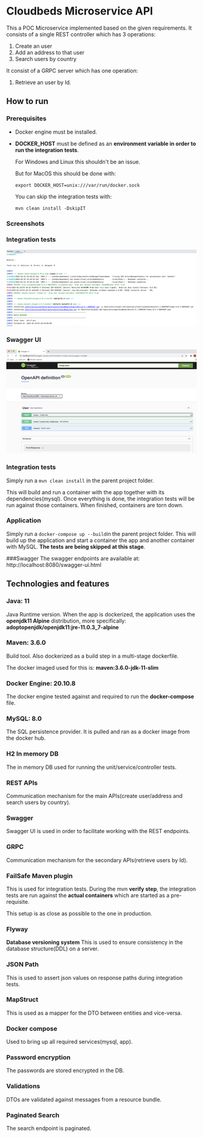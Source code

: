 # Cloudbeds Microservice API
This a POC Microservice implemented based on the given requirements.
It consists of a single REST controller which has 3 operations:
1) Create an user
2) Add an address to that user
3) Search users by country

It consist of a GRPC server which has one operation:
1) Retrieve an user by Id.

## How to run

### Prerequisites

- Docker engine must be installed.
  
- **DOCKER_HOST** must be defined as an **environment variable in order to run the integration tests**.
  
    For Windows and Linux this shouldn't be an issue.
  
    But for MacOS this should be done with: 
    ````
    export DOCKER_HOST=unix:///var/run/docker.sock
    ````
    You can skip the integration tests with:
    ```
    mvn clean install -DskipIT
    ```

### Screenshots

### Integration tests
![Integration_tests](https://github.com/sorinvisan89/cloudbeds/blob/main/images/integration-tests.png)

### Swagger UI
![Swagger_UI](https://github.com/sorinvisan89/cloudbeds/blob/main/images/swagger-ui.png)


### Integration tests
Simply run a ``mvn clean install`` in the parent project folder.

This will build and run a container with the app together with its dependencies(mysql).
Once everything is done, the integration tests will be run against those containers.
When finished, containers are torn down.

### Application
Simply run a ``docker-compose up --build``in the parent project folder.
This will build up the application and start a container the app and another container with MySQL.
**The tests are being skipped at this stage**.

###Swagger
The swagger endpoints are available at:
http://localhost:8080/swagger-ui.html

## Technologies and features

### Java:  11 
Java Runtime version.
When the app is dockerized, the application uses the **openjdk11 Alpine** distribution, more specifically:
**adoptopenjdk/openjdk11:jre-11.0.3_7-alpine**

### Maven: 3.6.0
Build tool.
Also dockerized as a build step in a multi-stage dockerfile.

The docker imaged used for this is: **maven:3.6.0-jdk-11-slim**

### Docker Engine: 20.10.8
The docker engine tested against and required to run the **docker-compose** file.

### MySQL: 8.0
The SQL persistence provider. It is pulled and ran as a docker image from the docker hub.

### H2 In memory DB
The in memory DB used for running the unit/service/controller tests.

### REST APIs
Communication mechanism for the main APIs(create user/address and search users by country).

### Swagger
Swagger UI is used in order to facilitate working with the REST endpoints.

### GRPC
Communication mechanism for the secondary APIs(retrieve users by Id).

### FailSafe Maven plugin
This is used for integration tests.
During the mvn **verify step**, the integration tests are run against the **actual containers** which are started as a pre-requisite.

This setup is as close as possible to the one in production.

### Flyway
**Database versioning system**
This is used to ensure consistency in the database structure(DDL) on a server.

### JSON Path
This is used to assert json values on response paths during integration tests.

### MapStruct
This is used as a mapper for the DTO between entities and vice-versa.

### Docker compose
Used to bring up all required services(mysql, app).

### Password encryption
The passwords are stored encrypted in the DB.

### Validations
DTOs are validated against messages from a resource bundle.

### Paginated Search
The search endpoint is paginated.

